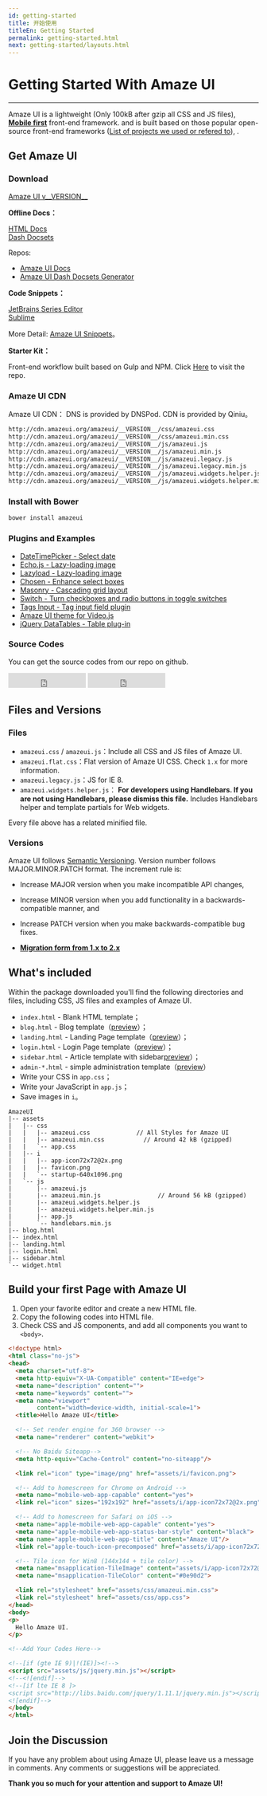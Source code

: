 ```yaml
---
id: getting-started
title: 开始使用
titleEn: Getting Started
permalink: getting-started.html
next: getting-started/layouts.html
---
```


# Getting Started With Amaze UI
---

Amaze UI is a lightweight (Only 100kB after gzip all CSS and JS files), [**Mobile first**](http://cbrac.co/113eY5h) front-end framework.
and is built based on those popular open-source front-end frameworks ([List of projects we used or refered to](https://github.com/allmobilize/amazeui#%E5%8F%82%E8%80%83%E4%BD%BF%E7%94%A8%E7%9A%84%E5%BC%80%E6%BA%90%E9%A1%B9%E7%9B%AE)), .

## Get Amaze UI

### Download

<div class="am-g">
  <div class="am-u-md-8 am-u-md-centered">
    <a id="doc-dl-btn" href="http://amazeui.org/download?ver=__VERSION__" class="am-btn am-btn-block am-btn-success am-btn-lg" onclick="window.ga && ga('send', 'pageview', '/download/AmazeUI.zip');
"><i class="am-icon-download"></i> Amaze UI v__VERSION__</a>
  </div>
</div>

**Offline Docs：**

<div class="am-g">
  <div class="am-u-sm-6"><a href="http://amazeui.org/download?ver=docs" class="am-btn am-btn-block am-btn-primary">HTML Docs</a></div>
  <div class="am-u-sm-6"><a href="http://amazeui.org/download?ver=dash" class="am-btn am-btn-block am-btn-warning">Dash Docsets</a></div>
</div>

Repos:

- [Amaze UI Docs](https://github.com/amazeui/docs)
- [Amaze UI Dash Docsets Generator](https://github.com/amazeui/docs-generator)

**Code Snippets：**

<div class="am-g">
  <div class="am-u-sm-6"><a href="http://amazeui.org/download?ver=jetbrains" class="am-btn am-btn-block am-btn-secondary">JetBrains Series Editor</a></div>
  <div class="am-u-sm-6"><a href="http://amazeui.org/download?ver=sublime" class="am-btn am-btn-block am-btn-danger">Sublime</a></div>
</div>

More Detail: [Amaze UI Snippets](https://github.com/amazeui/snippets)。

**Starter Kit：**

Front-end workflow built based on Gulp and NPM. Click [Here](https://github.com/amazeui/starter-kit) to visit the repo.

### Amaze UI CDN

Amaze UI CDN： DNS is provided by DNSPod. CDN is provided by Qiniu。

```html
http://cdn.amazeui.org/amazeui/__VERSION__/css/amazeui.css
http://cdn.amazeui.org/amazeui/__VERSION__/css/amazeui.min.css
http://cdn.amazeui.org/amazeui/__VERSION__/js/amazeui.js
http://cdn.amazeui.org/amazeui/__VERSION__/js/amazeui.min.js
http://cdn.amazeui.org/amazeui/__VERSION__/js/amazeui.legacy.js
http://cdn.amazeui.org/amazeui/__VERSION__/js/amazeui.legacy.min.js
http://cdn.amazeui.org/amazeui/__VERSION__/js/amazeui.widgets.helper.js
http://cdn.amazeui.org/amazeui/__VERSION__/js/amazeui.widgets.helper.min.js
```

### Install with Bower

```html
bower install amazeui
```

### Plugins and Examples

- [DateTimePicker - Select date](https://github.com/amazeui/datetimepicker)
- [Echo.js - Lazy-loading image](https://github.com/amazeui/echo)
- [Lazyload - Lazy-loading image](https://github.com/amazeui/lazyload)
- [Chosen - Enhance select boxes](https://github.com/amazeui/chosen)
- [Masonry - Cascading grid layout](https://github.com/amazeui/masonry)
- [Switch - Turn checkboxes and radio buttons in toggle switches](https://github.com/amazeui/switch)
- [Tags Input - Tag input field plugin](https://github.com/amazeui/tagsinput)
- [Amaze UI theme for Video.js](https://github.com/amazeui/videojs)
- [jQuery DataTables - Table plug-in](https://github.com/amazeui/datatables)

### Source Codes

You can get the source codes from our repo on github.

<iframe src="http://ghbtns.com/github-btn.html?user=amazeui&repo=amazeui&type=watch&count=true&size=large" allowtransparency="true" frameborder="0" scrolling="0" width="156px" height="30px"></iframe>

<iframe src="http://ghbtns.com/github-btn.html?user=amazeui&repo=amazeui&type=fork&count=true&size=large" allowtransparency="true" frameborder="0" scrolling="0" width="156px" height="30px"></iframe>

## Files and Versions

### Files

- `amazeui.css` / `amazeui.js`：Include all CSS and JS files of Amaze UI.
- `amazeui.flat.css`：Flat version of Amaze UI CSS. Check `1.x` for more information.
- `amazeui.legacy.js`：JS for IE 8.
- `amazeui.widgets.helper.js`： **For developers using Handlebars. If you are not using Handlebars, please dismiss this file.** Includes Handlebars helper and template partials for Web widgets.

Every file above has a related minified file.

### Versions

Amaze UI follows [Semantic Versioning](http://semver.org/lang/zh-CN/). Version number follows MAJOR.MINOR.PATCH format. The increment rule is:

- Increase MAJOR version when you make incompatible API changes,
- Increase MINOR version when you add functionality in a backwards-compatible manner, and
- Increase PATCH version when you make backwards-compatible bug fixes.

- [**Migration form from 1.x to 2.x**](https://github.com/allmobilize/amazeui/wiki/Migration-form-1.x-to-2.x)


## What's included

Within the package downloaded you'll find the following directories and files, including CSS, JS files and examples of Amaze UI.

- `index.html` - Blank HTML template；
- `blog.html` - Blog template（[preview](/examples/blog.html)）；
- `landing.html` - Landing Page template（[preview](/examples/landing.html)）；
- `login.html` - Login Page template（[preview](/examples/login.html)）；
- `sidebar.html` - Article template with sidebar[preview](/examples/sidebar.html)）；
- `admin-*.html` - simple administration template（[preview](/examples/admin-index.html)）
- Write your CSS in `app.css`；
- Write your JavaScript in `app.js`；
- Save images in `i`。

```
AmazeUI
|-- assets
|   |-- css
|   |   |-- amazeui.css             // All Styles for Amaze UI
|   |   |-- amazeui.min.css           // Around 42 kB (gzipped)
|   |   `-- app.css
|   |-- i
|   |   |-- app-icon72x72@2x.png
|   |   |-- favicon.png
|   |   `-- startup-640x1096.png
|   `-- js
|       |-- amazeui.js
|       |-- amazeui.min.js                // Around 56 kB (gzipped)
|       |-- amazeui.widgets.helper.js
|       |-- amazeui.widgets.helper.min.js
|       |-- app.js
|       `-- handlebars.min.js
|-- blog.html
|-- index.html
|-- landing.html
|-- login.html
|-- sidebar.html
`-- widget.html
```

## Build your first Page with Amaze UI

1. Open your favorite editor and create a new HTML file.
2. Copy the following codes into HTML file.
3. Check CSS and JS components, and add all components you want to `<body>`.

```html
<!doctype html>
<html class="no-js">
<head>
  <meta charset="utf-8">
  <meta http-equiv="X-UA-Compatible" content="IE=edge">
  <meta name="description" content="">
  <meta name="keywords" content="">
  <meta name="viewport"
        content="width=device-width, initial-scale=1">
  <title>Hello Amaze UI</title>

  <!-- Set render engine for 360 browser -->
  <meta name="renderer" content="webkit">

  <!-- No Baidu Siteapp-->
  <meta http-equiv="Cache-Control" content="no-siteapp"/>

  <link rel="icon" type="image/png" href="assets/i/favicon.png">

  <!-- Add to homescreen for Chrome on Android -->
  <meta name="mobile-web-app-capable" content="yes">
  <link rel="icon" sizes="192x192" href="assets/i/app-icon72x72@2x.png">

  <!-- Add to homescreen for Safari on iOS -->
  <meta name="apple-mobile-web-app-capable" content="yes">
  <meta name="apple-mobile-web-app-status-bar-style" content="black">
  <meta name="apple-mobile-web-app-title" content="Amaze UI"/>
  <link rel="apple-touch-icon-precomposed" href="assets/i/app-icon72x72@2x.png">

  <!-- Tile icon for Win8 (144x144 + tile color) -->
  <meta name="msapplication-TileImage" content="assets/i/app-icon72x72@2x.png">
  <meta name="msapplication-TileColor" content="#0e90d2">

  <link rel="stylesheet" href="assets/css/amazeui.min.css">
  <link rel="stylesheet" href="assets/css/app.css">
</head>
<body>
<p>
  Hello Amaze UI.
</p>

<!--Add Your Codes Here-->

<!--[if (gte IE 9)|!(IE)]><!-->
<script src="assets/js/jquery.min.js"></script>
<!--<![endif]-->
<!--[if lte IE 8 ]>
<script src="http://libs.baidu.com/jquery/1.11.1/jquery.min.js"></script>
<![endif]-->
</body>
</html>
```

## Join the Discussion

If you have any problem about using Amaze UI, please leave us a message in comments. Any comments or suggestions will be appreciated.

__Thank you so much for your attention and support to Amaze UI!__
